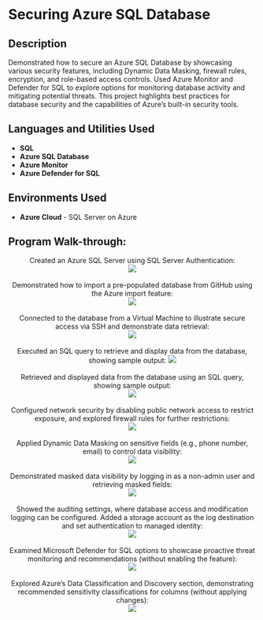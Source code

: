 <h1>Securing Azure SQL Database</h1>

<h2>Description</h2>
Demonstrated how to secure an Azure SQL Database by showcasing various security features, including Dynamic Data Masking, firewall rules, encryption, and role-based access controls. Used Azure Monitor and Defender for SQL to explore options for monitoring database activity and mitigating potential threats. This project highlights best practices for database security and the capabilities of Azure’s built-in security tools.

<h2>Languages and Utilities Used</h2>

- <b>SQL</b>
- <b>Azure SQL Database</b>
- <b>Azure Monitor</b>
- <b>Azure Defender for SQL</b>

<h2>Environments Used</h2>

- <b>Azure Cloud</b> - SQL Server on Azure

<h2>Program Walk-through:</h2>

<p align="center">
Created an Azure SQL Server using SQL Server Authentication: <br/>
<img src="images/create sql db"/>
<br />
<br />
Demonstrated how to import a pre-populated database from GitHub using the Azure import feature:  <br/>
<img src="images/Import db"/>
<br />
<br />
Connected to the database from a Virtual Machine to illustrate secure access via SSH and demonstrate data retrieval: <br/>
<img src="images/connevt to the db"/>
<br />
<br />
Executed an SQL query to retrieve and display data from the database, showing sample output:
<img src="images/sql query"/>
<br />
<br />
Retrieved and displayed data from the database using an SQL query, showing sample output:<br/>
<img src="images/db output"/>
<br />
<br />
Configured network security by disabling public network access to restrict exposure, and explored firewall rules for further restrictions: <br/>
<img src="images/Networing"/>
<br />
<br />
Applied Dynamic Data Masking on sensitive fields (e.g., phone number, email) to control data visibility: <br/>
<img src ="images/data masking"/>
<br />
<br />
Demonstrated masked data visibility by logging in as a non-admin user and retrieving masked fields: <br/>
<img src="images/masked date"/>
<br />
<br />
Showed the auditing settings, where database access and modification logging can be configured. Added a storage account as the log destination and set authentication to managed identity: <br/>
<img src="images/auditing"/>
<br />
<br />
Examined Microsoft Defender for SQL options to showcase proactive threat monitoring and recommendations (without enabling the feature):  <br/>
<img src="images/showcasing defender for cloud"/>
<br />
<br />
Explored Azure’s Data Classification and Discovery section, demonstrating recommended sensitivity classifications for columns (without applying changes): <br/>
<img src="images/data classification"/>
</p>




















